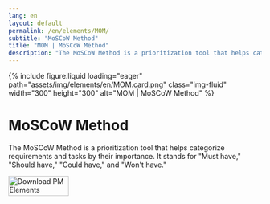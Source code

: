 ```yaml
---
lang: en
layout: default
permalink: /en/elements/MOM/
subtitle: "MoSCoW Method"
title: "MOM | MoSCoW Method"
description: "The MoSCoW Method is a prioritization tool that helps categorize requirements and tasks by their importance. It stands for 'Must have,' 'Should have,' 'Could have,' and 'Won't have.'"
---
```


{% include figure.liquid loading="eager" path="assets/img/elements/en/MOM.card.png" class="img-fluid" width="300" height="300" alt="MOM | MoSCoW Method" %}

# MoSCoW Method

The MoSCoW Method is a prioritization tool that helps categorize requirements and tasks by their importance. It stands for "Must have," "Should have," "Could have," and "Won't have."

<a href="https://apps.apple.com/app/apple-store/id6738084498?pt=127441684&ct=website&mt=8">
  <img src="{{ "assets/img/en/appstore.png" | relative_url }}" width="120" height="40" alt="Download PM Elements">
</a>
